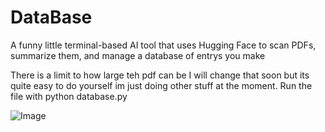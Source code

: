 # DataBase
A funny little terminal-based AI tool that uses Hugging Face to scan PDFs, summarize them, and manage a  database of entrys you make

There is a limit to how large teh pdf can be I will change that soon but its quite easy to do yourself im just doing other stuff at the moment.
Run the file with python database.py


![Image](https://github.com/user-attachments/assets/ee88ab14-aeb7-4953-9879-69099308f7d7)
